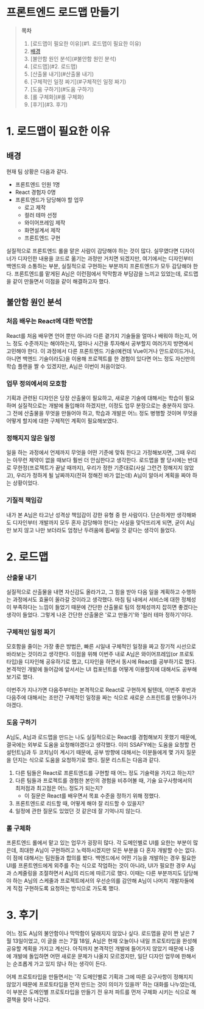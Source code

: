 # 프론트엔드 로드맵 만들기

>**목차**
>
>1. [로드맵이 필요한 이유](#1. 로드맵이 필요한 이유)
>   1. [배경](#배경)
>   2. [불안함 원인 분석](#불안함 원인 분석)
>2. [로드맵](#2. 로드맵)
>   1. [산출물 내기](#산출물 내기)
>   2. [구체적인 일정 짜기](#구체적인 일정 짜기)
>   3. [도움 구하기](#도움 구하기)
>   4. [롤 구체화](#롤 구체화)
>3. [후기](#3. 후기)

# 1. 로드맵이 필요한 이유

## 배경

현재 팀 상황은 다음과 같다.

- 프론트엔드 인원 1명
- React 경험자 0명
- 프론트엔드가 담당해야 할 업무
  - 로고 제작
  - 컬러 테마 선정
  - 와이어프레임 제작
  - 화면설계서 제작
  - 프론트엔드 구현

실질적으로 프론트엔드 롤을 맡은 사람이 감당해야 하는 것이 많다. 실무였다면 디자이너가 디자인한 내용을 코드로 옮기는 과정만 거치면 되겠지만, 여기에서는 디자인부터 백엔드와 소통하는 부분, 실질적으로 구현하는 부분까지 프론트엔드가 모두 감당해야 한다. 프론트엔드를 맡게된 A님은 이런점에서 막막함과 부담감을 느끼고 있었는데, 로드맵을 같이 만들면서 이점을 같이 해결하고자 했다.

##  불안함 원인 분석

### 처음 배우는 React에 대한 막연함

React를 처음 배우면 언어 뿐만 아니라 다른 곁가지 기술들을 얼마나 배워야 하는지, 어느 정도 수준까지는 해야하는지, 얼마나 시간을 투자해서 공부할지 여러가지 방면에서 고민해야 한다. 이 과정에서 다른 프론트엔드 기술(예컨데 Vue이거나 안드로이드거나, 아니면 백엔드 기술이라도)을 이용해 프로젝트를 한 경험이 있다면 어느 정도 자신만의 학습 플랜을 짤 수 있겠지만, A님은 이번이 처음이었다.

### 업무 정의에서의 모호함

기획과 관련된 디자인은 당장 산출물이 필요하고, 새로운 기술에 대해서는 학습이 필요하며 실질적으로는 개발에 돌입해야 하겠지만, 이정도 업무 분장으로는 충분하지 않다. 그 전에 산출물을 무엇을 만들어야 하고, 학습과 개발은 어느 정도 병행할 것이며 무엇을 어떻게 할지에 대한 구체적인 계획이 필요해보였다. 

### 정해지지 않은 일정

일을 하는 과정에서 언제까지 무엇을 어떤 기준에 맞춰 한다고 가정해보자면, 그때 우리는 아무런 제약이 없을 때보다 훨씬 더 안심한다고 생각한다. 로드맵을 짤 당시에는 반대로 무한정(프로젝트가 끝날 때까지), 우리가 정한 기준대로(사실 그런건 정해지지 않았고), 우리가 정하게 될 날짜까지(전혀 정해진 바가 없는데) A님이 알아서 계획을 짜야 하는 상황이었다.

### 기질적 책임감

내가 본 A님은 타고난 성격상 책임감이 강한 유형 중 한 사람이다. 단순하게만 생각해봐도 디자인부터 개발까지 모두 혼자 감당해야 한다는 사실을 맞닥뜨리게 되면, 굳이 A님만 보지 않고 나만 보더라도 엄청난 두려움에 휩싸일 것 같다는 생각이 들었다.

# 2. 로드맵

### 산출물 내기

실질적으로 산출물을 내면 자신감도 올라가고, 그 힘을 받아 다음 일을 계획하고 수행하는 과정에서도 효율이 올라갈 것이라고 생각했다. 마침 팀 내에서 서비스에 대한 정체성이 부족하다는 느낌이 들었기 때문에 간단한 산출물로 팀의 정체성까지 잡히면 좋겠다는 생각이 들었다. 그렇게 나온 간단한 산출물은 '로고 만들기'와 '컬러 테마 정하기'이다.

### 구체적인 일정 짜기

모호함을 줄이는 가장 좋은 방법은, 빠른 시일내 구체적인 일정을 짜고 장기적 시선으로 바라보는 것이라고 생각한다. 이점을 위해 이번주 내로 A님은 와이어프레임(or 프로토타입)을 디자인해 공유하기로 했고, 디자인을 하면서 동시에 React를 공부하기로 했다. 본격적인 개발에 들어감에 앞서서는 UI 컴포넌트를 어떻게 이용할지에 대해서도 공부해보기로 했다.

이번주가 지나가면 다음주부터는 본격적으로 React로 구현하게 될텐데, 이번주 후반과 다음주에 대해서는 조만간 구체적인 일정을 짜는 식으로 새로운 스프린트를 만들어나가야겠다. 

### 도움 구하기

A님도, A님과 로드맵을 만드는 나도 실질적으로는 React를 경험해보지 못했기 때문에, 결국에는 외부로 도움을 요청해야겠다고 생각했다. 이미 SSAFY에는 도움을 요청할 컨설턴트님과 두 코치님이 계시기 때문에, 공부 방향에 대해서는 이분들에게 몇 가지 질문을 던지는 식으로 도움을 요청하기로 했다. 질문 리스트는 다음과 같다.

1. 다른 팀들은 React로 프론트엔드를 구현할 때 어느 정도 기술력을 가지고 하는지?
2. 다른 팀들과 프로젝트를 경험한 본인의 경험을 비추어볼 때, 기술 요구사항에서의 최저점과 최고점은 어느 정도가 되는지?
   - 이 질문은 React를 배우면서 목표 수준을 정하기 위해 정했다.
3. 프론트엔드로 리드할 때, 어떻게 해야 잘 리드할 수 있을지?
4. 일정에 관한 질문도 있었던 것 같은데 잘 기억나지 않는다.

### 롤 구체화

프론트엔드 롤에서 맡고 있는 업무가 굉장히 많다. 각 도메인별로 UI를 요한는 부분이 많은데, 최대한 A님이 구현하려고 노력하시겠지만 모든 부분을 다 혼자 개발할 수는 없다. 이 점에 대해서는 팀원들과 합의를 봤다. 백엔드에서 어떤 기능을 개발하는 경우 필요한 UI를 프론트엔드에게 외주를 주는 식으로 작업하는 것이 아니라, UI가 필요한 경우 A님과 스케줄링을 조절하면서 A님의 리드에 따르기로 했다. 이때는 다른 부분까지도 담당해야 하는 A님의 스케줄과 프로젝트에서의 우선순의를 감안해 A님이 나머지 개발자들에게 직접 구현하도록 요청하는 방식으로 가도록 했다. 

# 3. 후기

어느 정도 A님의 불안함이나 막막함이 달래지지 않았나 싶다. 로드맵을 같이 짠 날은 7월 13일이었고, 이 글을 쓰는 7월 18일, A님은 현재 오늘이나 내일 프로토타입을 완성해 공유할 계획을 가지고 계신다. 아직까지 본격적인 개발에 들어가지 않았기 때문에 나중에 개발에 돌입하면 어떤 새로운 문제가 나올지 모르겠지만, 일단 디자인 업무에 한해서는 순조롭게 가고 있지 않나 하는 생각이 든다.

어제 프로토타입을 만들면서는 '각 도메인별로 기획과 그에 따른 요구사항이 정해지지 않았기 때문에 프로토타입을 먼저 만드는 것이 의미가 있을까' 하는 대화를 나누었는데, 이 부분은 도메인별 프로토타입을 만들기 전 유저 파트를 먼저 구체화 시키는 식으로 해결책을 찾아 나갔다.
